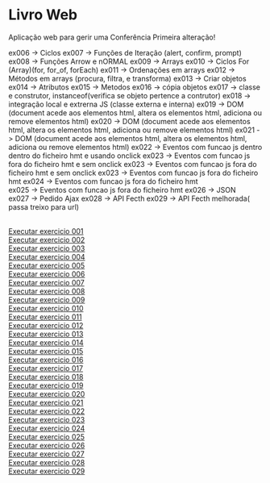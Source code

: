 # Livro Web
Aplicação web para gerir uma Conferência
Primeira alteração! 



ex006 -> Ciclos
ex007 -> Funções de Iteração  (alert, confirm, prompt)
ex008 -> Funções Arrow e nORMAL
ex009 -> Arrays
ex010 -> Ciclos For (Array)(for, for_of, forEach)
ex011 -> Ordenações em arrays
ex012 -> Métodos em arrays (procura, filtra, e transforma)
ex013 -> Criar objetos
ex014 -> Atributos 
ex015 -> Metodos
ex016 -> cópia objetos
ex017 -> classe e construtor, instanceof(verifica se objeto pertence a contrutor)
ex018 -> integração local e extrerna JS (classe externa e interna)
ex019 -> DOM (document acede aos elementos html, altera os elementos html, adiciona ou remove elementos html)
ex020 -> DOM (document acede aos elementos html, altera os elementos html, adiciona ou remove elementos html)
ex021 -> DOM (document acede aos elementos html, altera os elementos html, adiciona ou remove elementos html)
ex022 -> Eventos com funcao js dentro dentro do ficheiro hmt e usando onclick
ex023 -> Eventos com funcao js fora do ficheiro hmt e sem onclick
ex023 -> Eventos com funcao js fora do ficheiro hmt e sem onclick 
ex023 -> Eventos com funcao js fora do ficheiro hmt
ex024 -> Eventos com funcao js fora do ficheiro hmt  
ex025 -> Eventos com funcao js fora do ficheiro hmt
ex026 -> JSON  
ex027 -> Pedido Ajax
ex028 -> API Fecth
ex029 -> API Fecth melhorada( passa treixo para url)


<br>
<a href="https://ruipimenta21.github.io/LivroWeb/ex001.html">Executar exercicio 001</a>
<br>
<a href="https://ruipimenta21.github.io/LivroWeb/ex002.html">Executar exercicio 002</a>
<br>
<a href="https://ruipimenta21.github.io/LivroWeb/ex003.html">Executar exercicio 003</a>
<br>
<a href="https://ruipimenta21.github.io/LivroWeb/ex004.html">Executar exercicio 004</a>
<br>
<a href="https://ruipimenta21.github.io/LivroWeb/ex005.html">Executar exercicio 005</a>
<br>
<a href="https://ruipimenta21.github.io/LivroWeb/ex006.html">Executar exercicio 006</a>
<br>
<a href="https://ruipimenta21.github.io/LivroWeb/ex007.html">Executar exercicio 007</a>
<br>
<a href="https://ruipimenta21.github.io/LivroWeb/ex008.html">Executar exercicio 008</a>
<br>
<a href="https://ruipimenta21.github.io/LivroWeb/ex009.html">Executar exercicio 009</a>
<br>
<a href="https://ruipimenta21.github.io/LivroWeb/ex010.html">Executar exercicio 010</a>
<br>
<a href="https://ruipimenta21.github.io/LivroWeb/ex011.html">Executar exercicio 011</a>
<br>
<a href="https://ruipimenta21.github.io/LivroWeb/ex012.html">Executar exercicio 012</a>
<br>
<a href="https://ruipimenta21.github.io/LivroWeb/ex013.html">Executar exercicio 013</a>
<br>
<a href="https://ruipimenta21.github.io/LivroWeb/ex014.html">Executar exercicio 014</a>
<br>
<a href="https://ruipimenta21.github.io/LivroWeb/ex015.html">Executar exercicio 015</a>
<br>
<a href="https://ruipimenta21.github.io/LivroWeb/ex016.html">Executar exercicio 016</a>
<br>
<a href="https://ruipimenta21.github.io/LivroWeb/ex017.html">Executar exercicio 017</a>
<br>
<a href="https://ruipimenta21.github.io/LivroWeb/ex018.html">Executar exercicio 018</a>
<br>
<a href="https://ruipimenta21.github.io/LivroWeb/ex019.html">Executar exercicio 019</a>
<br>
<a href="https://ruipimenta21.github.io/LivroWeb/ex020.html">Executar exercicio 020</a>
<br>
<a href="https://ruipimenta21.github.io/LivroWeb/ex021.html">Executar exercicio 021</a>
<br>
<a href="https://ruipimenta21.github.io/LivroWeb/ex022.html">Executar exercicio 022</a>
<br>
<a href="https://ruipimenta21.github.io/LivroWeb/ex023.html">Executar exercicio 023</a>
<br>
<a href="https://ruipimenta21.github.io/LivroWeb/ex024.html">Executar exercicio 024</a>
<br>
<a href="https://ruipimenta21.github.io/LivroWeb/ex025.html">Executar exercicio 025</a>
<br>
<a href="https://ruipimenta21.github.io/LivroWeb/ex026.html">Executar exercicio 026</a>
<br>
<a href="https://ruipimenta21.github.io/LivroWeb/ex027.html">Executar exercicio 027</a>
<br>
<a href="https://ruipimenta21.github.io/LivroWeb/ex028.html">Executar exercicio 028</a>
<br>
<a href="https://ruipimenta21.github.io/LivroWeb/ex029.html">Executar exercicio 029</a>
